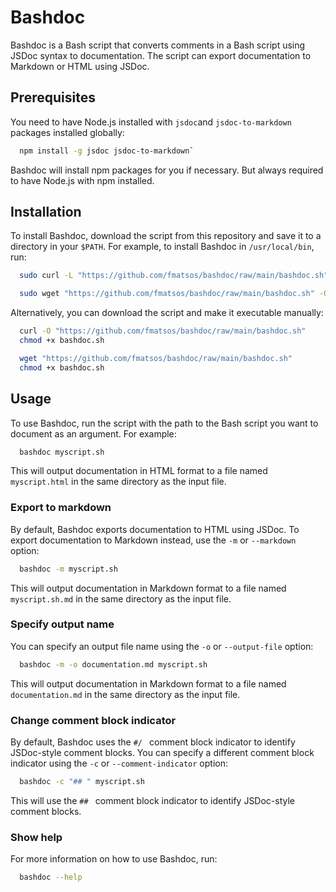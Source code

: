 # Bashdoc

Bashdoc is a Bash script that converts comments in a Bash script using JSDoc syntax to documentation. The script can export documentation to Markdown or HTML using JSDoc.

## Prerequisites

You need to have Node.js installed with `jsdoc`and `jsdoc-to-markdown` packages installed globally:
```sh
  npm install -g jsdoc jsdoc-to-markdown`
```

Bashdoc will install npm packages for you if necessary. But always required to have Node.js with npm installed.

## Installation

To install Bashdoc, download the script from this repository and save it to a directory in your `$PATH`. For example, to install Bashdoc in `/usr/local/bin`, run:

```sh
  sudo curl -L "https://github.com/fmatsos/bashdoc/raw/main/bashdoc.sh" -o /usr/local/bin/bashdoc && sudo chmod +x /usr/local/bin/bashdoc`
```

```sh
  sudo wget "https://github.com/fmatsos/bashdoc/raw/main/bashdoc.sh" -O /usr/local/bin/bashdoc && sudo chmod +x /usr/local/bin/bashdoc
```

Alternatively, you can download the script and make it executable manually:

```sh
  curl -O "https://github.com/fmatsos/bashdoc/raw/main/bashdoc.sh"
  chmod +x bashdoc.sh
```

```sh
  wget "https://github.com/fmatsos/bashdoc/raw/main/bashdoc.sh"
  chmod +x bashdoc.sh
```

## Usage

To use Bashdoc, run the script with the path to the Bash script you want to document as an argument. For example:

```sh
  bashdoc myscript.sh
```

This will output documentation in HTML format to a file named `myscript.html` in the same directory as the input file.

### Export to markdown

By default, Bashdoc exports documentation to HTML using JSDoc. To export documentation to Markdown instead, use the `-m` or `--markdown` option:

```sh
  bashdoc -m myscript.sh
```

This will output documentation in Markdown format to a file named `myscript.sh.md` in the same directory as the input file.


### Specify output name

You can specify an output file name using the `-o` or `--output-file` option:

```sh
  bashdoc -m -o documentation.md myscript.sh
```

This will output documentation in Markdown format to a file named `documentation.md` in the same directory as the input file.


### Change comment block indicator

By default, Bashdoc uses the `#/ ` comment block indicator to identify JSDoc-style comment blocks. You can specify a different comment block indicator using the `-c` or `--comment-indicator` option:

```sh
  bashdoc -c "## " myscript.sh
```

This will use the `## ` comment block indicator to identify JSDoc-style comment blocks.

### Show help

For more information on how to use Bashdoc, run:

```sh
  bashdoc --help
```